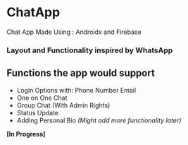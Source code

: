 # ChatApp
Chat App Made Using : Androidx and Firebase

### Layout and Functionality inspired by WhatsApp 

## Functions the app would support 
- Login Options with:
        Phone Number
        Email
- One on One Chat
- Group Chat (With Admin Rights)
- Status Update
- Adding Personal Bio
*(Might add more functionality later)*


**[In Progress]**
